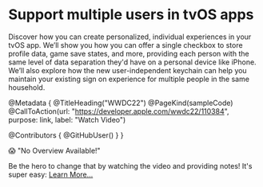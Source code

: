 # Support multiple users in tvOS apps

Discover how you can create personalized, individual experiences in your tvOS app. We’ll show you how you can offer a single checkbox to store profile data, game save states, and more, providing each person with the same level of data separation they'd have on a personal device like iPhone. We’ll also explore how the new user-independent keychain can help you maintain your existing sign on experience for multiple people in the same household.

@Metadata {
   @TitleHeading("WWDC22")
   @PageKind(sampleCode)
   @CallToAction(url: "https://developer.apple.com/wwdc22/110384", purpose: link, label: "Watch Video")

   @Contributors {
      @GitHubUser(<replace this with your GitHub handle>)
   }
}

😱 "No Overview Available!"

Be the hero to change that by watching the video and providing notes! It's super easy:
 [Learn More…](https://wwdcnotes.github.io/WWDCNotes/documentation/wwdcnotes/contributing)
